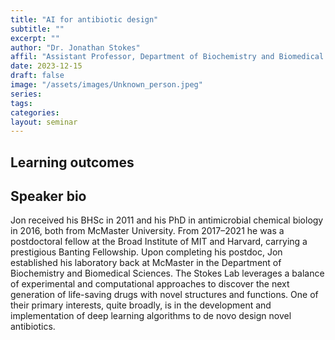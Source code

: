 ```yaml
---
title: "AI for antibiotic design"
subtitle: ""
excerpt: ""
author: "Dr. Jonathan Stokes"
affil: "Assistant Professor, Department of Biochemistry and Biomedical Sciences, McMaster University"
date: 2023-12-15
draft: false
image: "/assets/images/Unknown_person.jpeg"
series:
tags:
categories:
layout: seminar
---
```


## Learning outcomes


## Speaker bio

Jon received his BHSc in 2011 and his PhD in antimicrobial chemical biology in 2016, both from McMaster University. From 2017–2021 he was a postdoctoral fellow at the Broad Institute of MIT and Harvard, carrying a prestigious Banting Fellowship. Upon completing his postdoc, Jon established his laboratory back at McMaster in the Department of Biochemistry and Biomedical Sciences. The Stokes Lab leverages a balance of experimental and computational approaches to discover the next generation of life-saving drugs with novel structures and functions. One of their primary interests, quite broadly, is in the development and implementation of deep learning algorithms to de novo design novel antibiotics.

